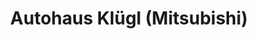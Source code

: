 ---
title: "Autohaus Klügl (Mitsubishi)"
url: /heppenheim/autohaus-kluegl-mitsubishi/
shop: Autohaus
---